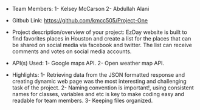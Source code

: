 * Team Members:
1- Kelsey McCarson
2- Abdullah Alani

* Gitbub Link:
https://github.com/kmcc505/Project-One

* Project description/overview of your project: 
EzDay website is built to find favorites places in Houston and create a list for the places that can be shared on social media via facebook and twitter. The list can receive comments and votes on social media accounts.

* API(s) Used:
1- Google maps API.
2- Open weather map API.

* Highlights:
1- Retrieving data from the JSON formatted response and creating dynamic web page was the most interesting and challenging task of the project.
2- Naming convention is important!, using consistent names for classes, variables and etc is key to make coding easy and readable for team members.
3- Keeping files organized.